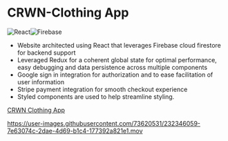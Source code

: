 # CRWN-Clothing App

![React](https://img.shields.io/badge/react-%2320232a.svg?style=for-the-badge&logo=react&logoColor=%2361DAFB)![Firebase](https://img.shields.io/badge/Firebase-039BE5?style=for-the-badge&logo=Firebase&logoColor=white)

- Website  architected using React that leverages Firebase cloud firestore  for backend support
- Leveraged Redux for a coherent global state for optimal performance, easy debugging and data persistence across multiple components
- Google sign in integration for authorization and  to ease facilitation of  user information
- Stripe payment integration for smooth checkout experience
- Styled components are used to help streamline styling.

[CRWN Clothing App](https://fantastic-naiad-2da34b.netlify.app/)


https://user-images.githubusercontent.com/73620531/232346059-7e63074c-2dae-4d69-b1c4-177392a821e1.mov

